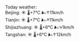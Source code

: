 Today weather:  
Beijing: ☀️   🌡️+7°C 🌬️↑11km/h  
Tianjin: ☀️   🌡️+7°C 🌬️↗11km/h  
Shijiazhuang: ☀️   🌡️+6°C 🌬️↘1km/h  
Tangshan: ☀️   🌡️+6°C 🌬️↑12km/h  

